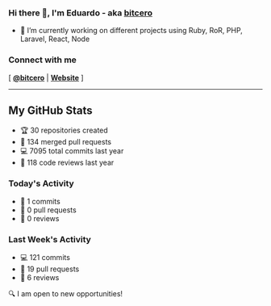 ### Hi there 👋, I'm Eduardo - aka [bitcero](https://bitcero.dev)

- 🔭 I’m currently working on different projects using Ruby, RoR, PHP, Laravel, React, Node

### Connect with me

[ [**@bitcero**](https://twitter.com/bitcero/) |
[**Website**](https://eduardocortes.mx) ]

---

<!--SECTION:stats-->
## My GitHub Stats

- 🏆 30 repositories created
- 🔀 134 merged pull requests
- 💻 7095 total commits last year
- 🧐 118 code reviews last year

### Today's Activity

- 📝 1 commits
- 🤝 0 pull requests
- 👀 0 reviews

### Last Week's Activity

- 💻 121 commits
- 🤝 19 pull requests
- 👀 6 reviews

🔍 I am open to new opportunities!
  <!--/SECTION:stats-->
